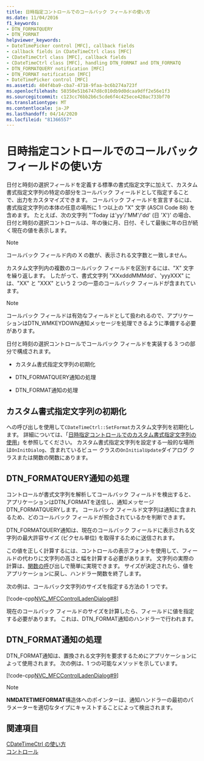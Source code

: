 ```yaml
---
title: 日時指定コントロールでのコールバック フィールドの使い方
ms.date: 11/04/2016
f1_keywords:
- DTN_FORMATQUERY
- DTN_FORMAT
helpviewer_keywords:
- DateTimePicker control [MFC], callback fields
- callback fields in CDateTimeCtrl class [MFC]
- CDateTimeCtrl class [MFC], callback fields
- CDateTimeCtrl class [MFC], handling DTN_FORMAT and DTN_FORMATQ
- DTN_FORMATQUERY notification [MFC]
- DTN_FORMAT notification [MFC]
- DateTimePicker control [MFC]
ms.assetid: 404f4ba9-cba7-4718-9faa-bc6b274a723f
ms.openlocfilehash: 50350e51b6747d8c010db9d0dcaa9dff2e56e1f3
ms.sourcegitcommit: c123cc76bb2b6c5cde6f4c425ece420ac733bf70
ms.translationtype: MT
ms.contentlocale: ja-JP
ms.lasthandoff: 04/14/2020
ms.locfileid: "81366557"
---
```

# <a name="using-callback-fields-in-a-date-and-time-picker-control"></a>日時指定コントロールでのコールバック フィールドの使い方

日付と時刻の選択フィールドを定義する標準の書式指定文字に加えて、カスタム書式指定文字列の特定の部分をコールバック フィールドとして指定することで、出力をカスタマイズできます。 コールバック フィールドを宣言するには、書式指定文字列の本体の任意の場所に 1 つ以上の "X" 文字 (ASCII Code 88) を含めます。 たとえば、次の文字列 "'Today は'yy'/'MM'/'dd' (日 'X')' の場合、日付と時刻の選択コントロールは、年の後に月、日付、そして最後に年の日が続く現在の値を表示します。

> [!NOTE]
> コールバック フィールド内の X の数が、表示される文字数と一致しません。

カスタム文字列内の複数のコールバック フィールドを区別するには、"X" 文字を繰り返します。 したがって、書式文字列 "XXxdddMMMdd'、'yyyXXX" には、"XX" と "XXX" という 2 つの一意のコールバック フィールドが含まれています。

> [!NOTE]
> コールバック フィールドは有効なフィールドとして扱われるので、アプリケーションはDTN_WMKEYDOWN通知メッセージを処理できるように準備する必要があります。

日付と時刻の選択コントロールでコールバック フィールドを実装する 3 つの部分で構成されます。

- カスタム書式指定文字列の初期化

- DTN_FORMATQUERY通知の処理

- DTN_FORMAT通知の処理

## <a name="initializing-the-custom-format-string"></a>カスタム書式指定文字列の初期化

への呼び出しを使用して`CDateTimeCtrl::SetFormat`カスタム文字列を初期化します。 詳細については、「[日時指定コントロールでのカスタム書式指定文字列の使用](../mfc/using-custom-format-strings-in-a-date-and-time-picker-control.md)」を参照してください。 カスタム書式指定文字列を設定する一般的な場所は`OnInitDialog`、含まれているビュー クラスの`OnInitialUpdate`ダイアログ クラスまたは関数の関数にあります。

## <a name="handling-the-dtn_formatquery-notification"></a>DTN_FORMATQUERY通知の処理

コントロールが書式文字列を解析してコールバック フィールドを検出すると、アプリケーションはDTN_FORMATを送信し、通知メッセージDTN_FORMATQUERYします。 コールバック フィールド文字列は通知に含まれるため、どのコールバック フィールドが照会されているかを判断できます。

DTN_FORMATQUERY通知は、現在のコールバック フィールドに表示される文字列の最大許容サイズ (ピクセル単位) を取得するために送信されます。

この値を正しく計算するには、コントロールの表示フォントを使用して、フィールドの代わりに文字列の高さと幅を計算する必要があります。 文字列の実際の計算は、[関数の呼](/windows/win32/api/wingdi/nf-wingdi-gettextextentpoint32w)び出しで簡単に実現できます。 サイズが決定されたら、値をアプリケーションに戻し、ハンドラー関数を終了します。

次の例は、コールバック文字列のサイズを指定する方法の 1 つです。

[!code-cpp[NVC_MFCControlLadenDialog#8](../mfc/codesnippet/cpp/using-callback-fields-in-a-date-and-time-picker-control_1.cpp)]

現在のコールバック フィールドのサイズを計算したら、フィールドに値を指定する必要があります。 これは、DTN_FORMAT通知のハンドラーで行われます。

## <a name="handling-the-dtn_format-notification"></a>DTN_FORMAT通知の処理

DTN_FORMAT通知は、置換される文字列を要求するためにアプリケーションによって使用されます。 次の例は、1 つの可能なメソッドを示しています。

[!code-cpp[NVC_MFCControlLadenDialog#9](../mfc/codesnippet/cpp/using-callback-fields-in-a-date-and-time-picker-control_2.cpp)]

> [!NOTE]
> **NMDATETIMEFORMAT**構造体へのポインターは、通知ハンドラーの最初のパラメーターを適切なタイプにキャストすることによって検出されます。

## <a name="see-also"></a>関連項目

[CDateTimeCtrl の使い方](../mfc/using-cdatetimectrl.md)<br/>
[コントロール](../mfc/controls-mfc.md)
